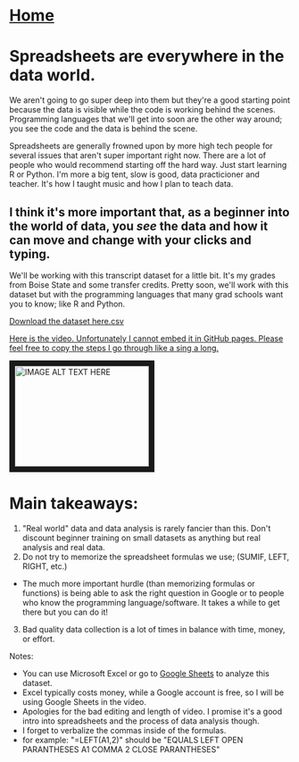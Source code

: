 # <a href="https://angelddaz.github.io/bridgetomasters/"> Home </a>

# Spreadsheets are everywhere in the data world. 

We aren't going to go super deep into them but they're a good starting point because the data is visible while the code is working behind
the scenes. Programming languages that we'll get into soon are the other way around; you see the code and the data is behind the scene.

Spreadsheets are generally frowned upon by more high tech people for several issues that aren't super important right now.
There are a lot of people who would recommend starting off the hard way. Just start learning R or Python. I'm more a big tent, slow is good, data practicioner and teacher. It's how I taught music and how I plan to teach data.

## I think it's more important that, as a beginner into the world of data, you *see* the data and how it can move and change with your clicks and typing.

We'll be working with this transcript dataset for a little bit. It's my grades from Boise State and some transfer credits.
Pretty soon, we'll work with this dataset but with the programming languages that many grad schools want you to know; like R and Python.

[Download the dataset here.csv](./transcript_dataset.csv)

[Here is the video. Unfortunately I cannot embed it in GitHub pages.
Please feel free to copy the steps I go through like a sing a long.](https://youtu.be/zuwghC49xiQ)

<a href="http://www.youtube.com/watch?feature=player_embedded&v=zuwghC49xiQ
" target="_blank"><img src="http://img.youtube.com/vi/zuwghC49xiQ/0.jpg" 
alt="IMAGE ALT TEXT HERE" width="240" height="180" border="10" /></a>

# Main takeaways:
1. "Real world" data and data analysis is rarely fancier than this. Don't discount beginner training on small datasets as anything but real analysis and real data.
2. Do not try to memorize the spreadsheet formulas we use; (SUMIF, LEFT, RIGHT, etc.)
* The much more important hurdle (than memorizing formulas or functions) is being able to ask the right question in Google or to people who know the programming language/software. It takes a while to get there but you can do it!
3. Bad quality data collection is a lot of times in balance with time, money, or effort.

Notes:
* You can use Microsoft Excel or go to <a href="https://docs.google.com/spreadsheets/">Google Sheets</a> to analyze this dataset.
* Excel typically costs money, while a Google account is free, so I will be using Google Sheets in the video.
* Apologies for the bad editing and length of video. I promise it's a good intro into spreadsheets and the process of data analysis though.
* I forget to verbalize the commas inside of the formulas. 
* for example: "=LEFT(A1,2)" should be "EQUALS LEFT OPEN PARANTHESES A1 COMMA 2 CLOSE PARANTHESES"
